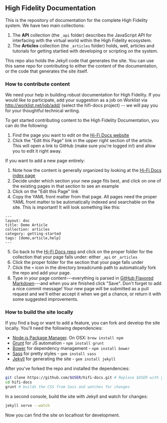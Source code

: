 ## High Fidelity Documentation

This is the repository of documentation for the complete High Fidelity system. We have two main collections:

1. The **API** collection (the `_api` folder) describes the JavaScript API for interfacing with the virtual world within the High Fidelity ecosystem.
2. The **Articles** collection (the `_articles` folder) holds, well, articles and tutorials for getting startied with developing or scripting on the system.

This repo also holds the Jekyll code that generates the site. You can use this same repo for contributing to either the content of the documentation, or the code that generates the site itself.

### How to contribute content

We need your help in building robust documentation for High Fidelity. If you would like to participate, add your suggestion as a job on Worklist via http://worklist.net/job/add/ (select the hifi-docs project) -- we will pay you for your thoughtful technical writing.

To get started contributing content to the High Fidelity Documentation, you can do the following:

1. Find the page you want to edit on the [Hi-Fi Docs website](http://docs.highfidelity.io)
2. Click the "Edit this Page" link in the upper right section of the article. This will open a link to GitHub (make sure you're logged in!) and allow you to edit it right away.

If you want to add a new page entirely:

1. Note how the content is generally organized by looking at the [Hi-Fi Docs index page](http://docs.highfidelity.io)
2. Decide under which section your new page fits best, and click on one of the existing pages in that section to see an example
3. Click on the "Edit this Page" link
4. Copy the YAML front matter from that page. All pages need the proper YAML front matter to be automatically indexed and searchable on the site. This is important! It will look something like this:
```
---
layout: doc
title: Demo Article
collection: articles
category: getting-started
tags: [demo,article,help]
---
```
5. Go back to the [Hi-Fi Docs repo](https://github.com/highfidelity/hifi-docs) and click on the proper folder for the collection that your page falls under: either `_api` or `_articles`
1. Click the proper folder for the section that your page falls under
6. Click the `+` icon in the directory breadcrumb path to automatically fork the repo and add your page.
1. Type in your page content---everything is parsed in [GitHub Flavored Markdown](https://help.github.com/articles/github-flavored-markdown)---and when you are finished click "Save". Don't forget to add a nice commit message! Your new page will be submitted as a pull request and we'll either accept it when we get a chance, or return it with some suggested improvements. 

### How to build the site locally

If you find a bug or want to add a feature, you can fork and develop the site locally. You'll need the following dependencies:

* [Node.js Package Manager](http://npmjs.org). On OSX: `brew install npm`
* [Grunt](http://www.gruntjs.com) for JS automation - `npm install grunt`
* [Bower](http://www.bower.io) for dependency management - `npm install bower`
* [Sass](http://sass-lang.com) for pretty styles - `gem install sass`
* [Jekyll](http://jekyllrb.com) for generating the site - `gem install jekyll`

After you've forked the repo and installed the dependencies:

```bash
git clone https://github.com/$USER/hifi-docs.git # Replace $USER with your username
cd hifi-docs
grunt # builds the CSS from Sass and watches for changes
```

In a second console, build the site with Jekyll and watch for changes:

```bash
jekyll serve --watch
```

Now you can find the site on localhost for development.
